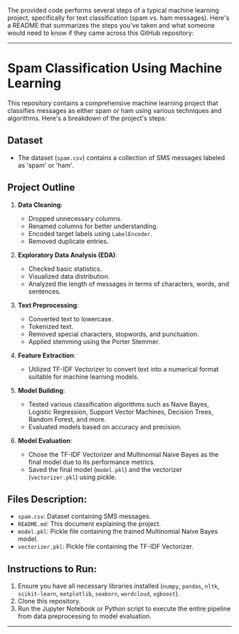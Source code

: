 The provided code performs several steps of a typical machine learning project, specifically for text classification (spam vs. ham messages). Here's a README that summarizes the steps you've taken and what someone would need to know if they came across this GitHub repository:

---

# Spam Classification Using Machine Learning

This repository contains a comprehensive machine learning project that classifies messages as either spam or ham using various techniques and algorithms. Here's a breakdown of the project's steps:

## Dataset
- The dataset (`spam.csv`) contains a collection of SMS messages labeled as 'spam' or 'ham'.

## Project Outline
1. **Data Cleaning**: 
    - Dropped unnecessary columns.
    - Renamed columns for better understanding.
    - Encoded target labels using `LabelEncoder`.
    - Removed duplicate entries.

2. **Exploratory Data Analysis (EDA)**:
    - Checked basic statistics.
    - Visualized data distribution.
    - Analyzed the length of messages in terms of characters, words, and sentences.

3. **Text Preprocessing**:
    - Converted text to lowercase.
    - Tokenized text.
    - Removed special characters, stopwords, and punctuation.
    - Applied stemming using the Porter Stemmer.

4. **Feature Extraction**:
    - Utilized TF-IDF Vectorizer to convert text into a numerical format suitable for machine learning models.

5. **Model Building**:
    - Tested various classification algorithms such as Naive Bayes, Logistic Regression, Support Vector Machines, Decision Trees, Random Forest, and more.
    - Evaluated models based on accuracy and precision.

6. **Model Evaluation**:
    - Chose the TF-IDF Vectorizer and Multinomial Naive Bayes as the final model due to its performance metrics.
    - Saved the final model (`model.pkl`) and the vectorizer (`vectorizer.pkl`) using pickle.

## Files Description:
- `spam.csv`: Dataset containing SMS messages.
- `README.md`: This document explaining the project.
- `model.pkl`: Pickle file containing the trained Multinomial Naive Bayes model.
- `vectorizer.pkl`: Pickle file containing the TF-IDF Vectorizer.

## Instructions to Run:
1. Ensure you have all necessary libraries installed (`numpy`, `pandas`, `nltk`, `scikit-learn`, `matplotlib`, `seaborn`, `wordcloud`, `xgboost`).
2. Clone this repository.
3. Run the Jupyter Notebook or Python script to execute the entire pipeline from data preprocessing to model evaluation.

---

